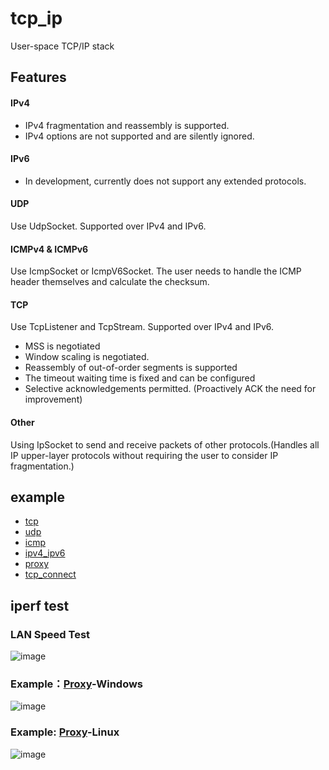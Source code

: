 # tcp_ip

User-space TCP/IP stack

## Features

#### IPv4

- IPv4 fragmentation and reassembly is supported.
- IPv4 options are not supported and are silently ignored.

#### IPv6

- In development, currently does not support any extended protocols.

#### UDP

Use UdpSocket. Supported over IPv4 and IPv6.

#### ICMPv4 & ICMPv6

Use IcmpSocket or IcmpV6Socket. The user needs to handle the ICMP header themselves and calculate the checksum.

#### TCP

Use TcpListener and TcpStream. Supported over IPv4 and IPv6.

- MSS is negotiated
- Window scaling is negotiated.
- Reassembly of out-of-order segments is supported
- The timeout waiting time is fixed and can be configured
- Selective acknowledgements permitted. (Proactively ACK the need for improvement)

#### Other

Using IpSocket to send and receive packets of other protocols.(Handles all IP upper-layer protocols without requiring
the user to consider IP fragmentation.)

## example

- [tcp](https://github.com/rustp2p/tcp_ip/blob/main/examples/tcp.rs)
- [udp](https://github.com/rustp2p/tcp_ip/blob/main/examples/udp.rs)
- [icmp](https://github.com/rustp2p/tcp_ip/blob/main/examples/icmp.rs)
- [ipv4_ipv6](https://github.com/rustp2p/tcp_ip/blob/main/examples/ipv4_ipv6.rs)
- [proxy](https://github.com/rustp2p/tcp_ip/blob/main/examples/tcp_proxy.rs)
- [tcp_connect](https://github.com/rustp2p/tcp_ip/blob/main/examples/tcp_connect.rs)

## iperf test

### LAN Speed Test

![image](https://github.com/user-attachments/assets/135c2ff9-9515-46c2-9439-e035f3422d54)

### Example：[Proxy](https://github.com/rustp2p/tcp_ip/blob/main/examples/tcp_proxy.rs)-Windows

![image](https://github.com/user-attachments/assets/9a56de87-2e89-4a42-9587-8f1923935739)

### Example: [Proxy](https://github.com/rustp2p/tcp_ip/blob/main/examples/tcp_proxy.rs)-Linux

![image](https://github.com/user-attachments/assets/23d7863a-475a-4602-b56a-a1444cfa155d)

